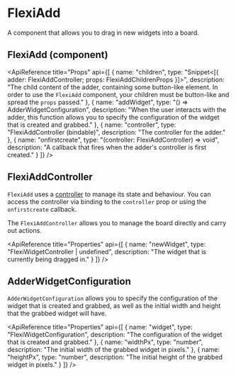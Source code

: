 <script lang="ts">
    import ApiReference from '$lib/components/docs/api-reference.svelte';

    $effect(() => {
        document.title = 'FlexiAdd ⋅ Component Docs ⋅ Flexiboards';
    });
</script>

# FlexiAdd

A component that allows you to drag in new widgets into a board.

## FlexiAdd (component)

<ApiReference title="Props" api={[
{
name: "children",
type: "Snippet<[{ adder: FlexiAddController; props: FlexiAddChildrenProps }]>",
description: "The child content of the adder, containing some button-like element. In order to use the `FlexiAdd` component, your children must be button-like and spread the `props` passed."
},
{
name: "addWidget",
type: "() => AdderWidgetConfiguration",
description: "When the user interacts with the adder, this function allows you to specify the configuration of the widget that is created and grabbed."
},
{
name: "controller",
type: "FlexiAddController (bindable)",
description: "The controller for the adder."
},
{
name: "onfirstcreate",
type: "(controller: FlexiAddController) => void",
description: "A callback that fires when the adder's controller is first created."
}
]} />

## FlexiAddController

`FlexiAdd` uses a [controller](/docs/controllers) to manage its state and behaviour. You can access the controller via binding to the `controller` prop or using the `onfirstcreate` callback.

The `FlexiAddController` allows you to manage the board directly and carry out actions.

<ApiReference title="Properties" api={[
{
name: "newWidget",
type: "FlexiWidgetController | undefined",
description: "The widget that is currently being dragged in."
}
]} />

## AdderWidgetConfiguration

`AdderWidgetConfiguration` allows you to specify the configuration of the widget that is created and grabbed, as well as the initial width and height that the grabbed widget will have.

<ApiReference title="Properties" api={[
{
name: "widget",
type: "FlexiWidgetConfiguration",
description: "The configuration of the widget that is created and grabbed."
},
{
name: "widthPx",
type: "number",
description: "The initial width of the grabbed widget in pixels."
},
{
name: "heightPx",
type: "number",
description: "The initial height of the grabbed widget in pixels."
}
]} />
